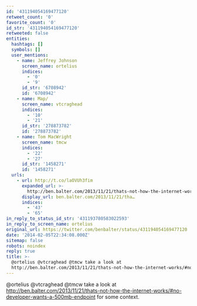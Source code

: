 ```yaml
---
id: '431194054169477120'
retweet_count: '0'
favorite_count: '0'
id_str: '431194054169477120'
retweeted: false
entities:
  hashtags: []
  symbols: []
  user_mentions:
    - name: Jeffrey Johnson
      screen_name: ortelius
      indices:
        - '0'
        - '9'
      id_str: '6708942'
      id: '6708942'
    - name: Map/
      screen_name: vtcraghead
      indices:
        - '10'
        - '21'
      id_str: '278873782'
      id: '278873782'
    - name: Tom MacWright
      screen_name: tmcw
      indices:
        - '22'
        - '27'
      id_str: '1458271'
      id: '1458271'
  urls:
    - url: http://t.co/laOVUh3fim
      expanded_url: >-
        http://ben.balter.com/2013/11/21/thats-not-how-the-internet-works/#no-developer-wants-a-500mb-endpoint
      display_url: ben.balter.com/2013/11/21/tha…
      indices:
        - '43'
        - '65'
in_reply_to_status_id_str: '431193780583022593'
in_reply_to_screen_name: ortelius
original_url: https://twitter.com/benbalter/status/431194054169477120
date: '2014-02-05T22:34:08.000Z'
sitemap: false
robots: noindex
reply: true
title: >-
  @ortelius @vtcraghead @tmcw take a look at
  http://ben.balter.com/2013/11/21/thats-not-how-the-internet-works/#no-developer-wants-a-500mb-endpoint…
---
```


@ortelius @vtcraghead @tmcw take a look at http://ben.balter.com/2013/11/21/thats-not-how-the-internet-works/#no-developer-wants-a-500mb-endpoint for some context.